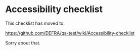 # Accessibility checklist

This checklist has moved to:

https://github.com/DEFRA/qa-test/wiki/Accessibility-checklist

Sorry about that.

